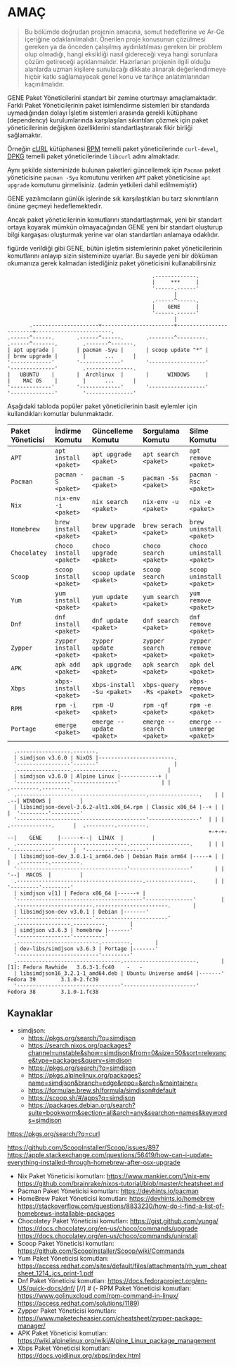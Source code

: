 # AMAÇ

> Bu bölümde doğrudan projenin amacına, somut hedeflerine ve Ar-Ge içeriğine odaklanılmalıdır. Önerilen proje konusunun
> çözülmesi gereken ya da önceden çalışılmış aydınlatılması gereken bir problem olup olmadığı, hangi eksikliği nasıl
> gidereceği veya hangi sorunlara çözüm getireceği açıklanmalıdır. Hazırlanan projenin ilgili olduğu alanlarda uzman
> kişilere sunulacağı dikkate alınarak değerlendirmeye hiçbir katkı sağlamayacak genel konu ve tarihçe anlatımlarından
> kaçınılmalıdır.

GENE Paket Yöneticilerini standart bir zemine oturtmayı amaçlamaktadır.
Farklı Paket Yöneticilerinin paket isimlendirme sistemleri bir standarda uymadığından dolayı
İşletim sistemleri arasında gerekli kütüphane (dependency) kurulumlarında
karşılaşılan sıkıntıları çözmek için paket yöneticilerinin değişken özelliklerini
standartlaştırarak fikir birliği sağlamaktır.

Örneğin [cURL]() kütüphanesi [RPM]() temelli paket yöneticilerinde `curl-devel`,
[DPKG]() temelli paket yöneticilerinde `libcurl` adını almaktadır.

Aynı şekilde sisteminizde bulunan paketleri güncellemek için `Pacman` paket yöneticisine `pacman -Syu`
komutunu verirken `APT` paket yöneticisine `apt upgrade` komutunu girmelisiniz. (admin yetkileri dahil edilmemiştir)

GENE yazılımcıların günlük işlerinde sık karşılaştıkları bu tarz sıkınıntıların önüne geçmeyi hedeflemektedir.

Ancak paket yöneticilerinin komutlarını standartlaştırmak, yeni bir standart ortaya koyarak mümkün olmayacağından
GENE yeni bir standart oluşturup bilgi kargaşası oluşturmak yerine var olan standartları anlamaya odaklıdır.

figürde verildiği gibi GENE, bütün işletim sistemlerinin paket yöneticilerinin komutlarını anlayıp sizin sisteminize uyarlar. 
Bu sayede yeni bir döküman okumanıza gerek kalmadan istediğiniz paket yöneticisini kullanabilirsiniz

```text
                                              .-------------.
                                              |     ***     |
                                              '------.------'
                                                     |
                                              .------^------.
                                              |    GENE     |
                                              '------.------'
                                                     |
       .---------------------+-----------------------+------------------------+------------------------.
.------^------.       .------^------.       .--------^---------.       .------^-------.        .-------^-------.
| apt upgrade |       | pacman -Syu |       | scoop update "*" |       | brew upgrade |        |      ...      |
'-------------'       '-------------'       '------------------'       '--------------'        .---------------.
|   UBUNTU    |       |  Archlinux  |       |      WINDOWS     |       |    MAC OS    |        |      ...      |
'-------------'       '-------------'       '------------------'       '--------------'        '---------------'
```

Aşağıdaki tabloda popüler paket yöneticilerinin basit eylemler için kullandıkları komutlar bulunmaktadır.

| Paket Yöneticisi | İndirme Komutu           | Güncelleme Komutu          | Sorgulama Komutu          | Silme Komutu               |
|:-----------------|:-------------------------|:---------------------------|:--------------------------|:---------------------------|
| `APT`            | `apt install <paket>`    | `apt upgrade <paket>`      | `apt search <paket>`      | `apt remove <paket>`       |
| `Pacman`         | `pacman -S <paket>`      | `pacman -S <paket>`        | `pacman -Ss <paket>`      | `pacman -Rsc <paket>`      | 
| `Nix`            | `nix-env -i <paket>`     | `nix search <paket>`       | `nix-env -u <paket>`      | `nix -e <paket>`           |
| `Homebrew`       | `brew install <paket>`   | `brew upgrade <paket>`     | `brew serach <paket>`     | `brew uninstall <paket>`   |
| `Chocolatey`     | `choco install <paket>`  | `choco upgrade <paket>`    | `choco search <paket>`    | `choco uninstall <paket>`  |
| `Scoop`          | `scoop install <paket>`  | `scoop update <paket>`     | `scoop search <paket>`    | `scoop uninstall <paket>`  |
| `Yum`            | `yum install <paket>`    | `yum update <paket>`       | `yum search <paket>`      | `yum remove <paket>`       |
| `Dnf`            | `dnf install <paket>`    | `dnf update <paket>`       | `dnf search <paket>`      | `dnf remove <paket>`       |
| `Zypper`		       | `zypper install <paket>` | `zypper update <paket>`    | `zypper search <paket>`   | `zypper remove <paket>`    |
| `APK`            | `apk add <paket>`        | `apk upgrade <paket>`      | `apk search <paket>`      | `apk del <paket>`          |
| `Xbps`           | `xbps-install <paket>`   | `xbps-install -Su <paket>` | `xbps-query -Rs <paket>`  | `xbps-remove <paket>`      |
| `RPM`            | `rpm -i <paket>`         | `rpm -U <paket>`           | `rpm -qf <paket>`         | `rpm -e <paket>`           |
| `Portage`        | `emerge <paket>`         | `emerge --update <paket>`  | `emerge --search <paket>` | `emerge --unmerge <paket>` | [//]: # (Validate)

```text
  .-----------------.-------.                        
  | simdjson v3.6.0 | NixOS |------------------------.                        
  '-----------------'-------'                        |    
  .-----------------.--------------.               |            
  | simdjson v3.6.0 | Alpine Linux |------------+ |                       
  '-----------------'--------------'             | |                           .---------.---------.
  .-----------------------------------------.----------------.    | |                        .--| WINDOWS |         |  
  | libsimdjson-devel-3.6.2-alt1.x86_64.rpm | Classic x86_64 |--+ | |                        |  '---------'---------'
  '-----------------------------------------'----------------'  | | |   .-------------.      |  .---------.---------.
                                                                +-+-+---|    GENE     |------+--|  LINUX  |         |           
  .-----------------------------------.-------------------.     | | |   '-------------'      |  '---------'---------'
  | libsimdjson-dev_3.0.1-1_arm64.deb | Debian Main arm64 |-----+ | |                        |  .---------.---------.
  '-----------------------------------'-------------------'       | |                        '--|  MACOS  |         |                                                   
  .----------------------------------------.---------------.      | |                           '---------'---------'
  | simdjson v[1] | Fedora x86_64 |------+ |
  '----------------------------------------'---------------'        |
  .------------------------.-----------------------.       |
  | libsimdjson-dev v3.0.1 | Debian |-------' 
  '------------------------'-----------------------'
  .-----------------.----------.       |
  | simdjson v3.6.3 | homebrew |-------' 
  '-----------------'----------'
  .--------------------------.---------.       |
  | dev-libs/simdjson v3.6.3 | Portage |-------' 
  '--------------------------'---------'
  .---------------------------------.-----------------------.       |     [1]: Fedora Rawhide	3.6.3-1.fc40	-	-
  | libsimdjson16_3.2.1-1_amd64.deb | Ubuntu Universe amd64 |-------'          Fedora 39     	3.1.0-2.fc39
  '---------------------------------'-----------------------'                  Fedora 38	    3.1.0-1.fc38

```                                     

## Kaynaklar

- simdjson:
	- https://pkgs.org/search/?q=simdjson
	- https://search.nixos.org/packages?channel=unstable&show=simdjson&from=0&size=50&sort=relevance&type=packages&query=simdjson
	- https://pkgs.org/search/?q=simdjson
 	- https://pkgs.alpinelinux.org/packages?name=simdjson&branch=edge&repo=&arch=&maintainer=
  	- https://formulae.brew.sh/formula/simdjson#default
  	- https://scoop.sh/#/apps?q=simdjson
  	- https://packages.debian.org/search?suite=bookworm&section=all&arch=any&searchon=names&keywords=simdjson

https://pkgs.org/search/?q=curl

https://github.com/ScoopInstaller/Scoop/issues/897
https://apple.stackexchange.com/questions/56419/how-can-i-update-everything-installed-through-homebrew-after-osx-upgrade

- Nix Paket Yöneticisi
  komutları: https://www.mankier.com/1/nix-env https://github.com/brainrake/nixos-tutorial/blob/master/cheatsheet.md
- Pacman Paket Yöneticisi komutları: https://devhints.io/pacman
- HomeBrew Paket Yöneticisi
  komutları: https://devhints.io/homebrew https://stackoverflow.com/questions/8833230/how-do-i-find-a-list-of-homebrews-installable-packages
- Chocolatey Paket Yöneticisi
  komutları: https://gist.github.com/yunga/ https://docs.chocolatey.org/en-us/choco/commands/upgrade https://docs.chocolatey.org/en-us/choco/commands/uninstall
- Scoop Paket Yöneticisi komutları: https://github.com/ScoopInstaller/Scoop/wiki/Commands
- Yum Paket Yöneticisi
  komutları: https://access.redhat.com/sites/default/files/attachments/rh_yum_cheatsheet_1214_jcs_print-1.pdf
- Dnf Paket Yöneticisi komutları: https://docs.fedoraproject.org/en-US/quick-docs/dnf/
  [//] # (- RPM Paket Yöneticisi
  komutları: https://www.golinuxcloud.com/rpm-command-in-linux/ https://access.redhat.com/solutions/1189)
- Zypper Paket Yöneticisi komutları: https://www.maketecheasier.com/cheatsheet/zypper-package-manager/
- APK Paket Yöneticisi komutları: https://wiki.alpinelinux.org/wiki/Alpine_Linux_package_management
- Xbps Paket Yöneticisi komutları: https://docs.voidlinux.org/xbps/index.html
